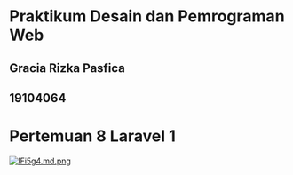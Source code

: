 # Praktikum Desain dan Pemrograman Web

## Gracia Rizka Pasfica

## 19104064

# Pertemuan 8 Laravel 1
[![lFi5g4.md.png](https://iili.io/lFi5g4.md.png)](https://freeimage.host/i/lFi5g4)